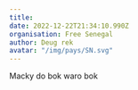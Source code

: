 ```yaml
---
title: 
date: 2022-12-22T21:34:10.990Z
organisation: Free Senegal 
author: Deug rek
avatar: "/img/pays/SN.svg"
---
```


Macky do bok waro bok